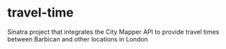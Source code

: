 # travel-time
Sinatra project that integrates the City Mapper API to provide travel times between Barbican and other locations in London
